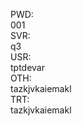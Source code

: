 PWD:<BR>001<BR>
SVR:<BR>q3<BR>
USR:<BR>tptdevar<BR>
OTH:<BR>tazkjvkaiemakl<BR>
TRT:<BR>tazkjvkaiemakl<BR>
